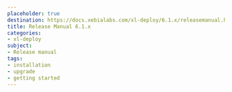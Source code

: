 ```yaml
---
placeholder: true
destination: https://docs.xebialabs.com/xl-deploy/6.1.x/releasemanual.html
title: Release Manual 6.1.x
categories:
- xl-deploy
subject:
- Release manual
tags:
- installation
- upgrade
- getting started
---
```

